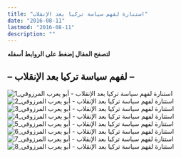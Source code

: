 ```yaml
---
title: "استنارة لفهم سياسة تركيا بعد الإنقلاب"
date: "2016-08-11"
lastmod: "2016-08-11"
description: ""
---
```

**لتصفح المقال إضغط على الروابط أسفله**

## **– لفهم سياسة تركيا بعد الإنقلاب –**

![استنارة لفهم سياسة تركيا بعد الإنقلاب - أبو يعرب المرزوقي_1](https://abouyaarebmarzouki.wordpress.com/wp-content/uploads/2016/08/d8a7d8b3d8aad986d8a7d8b1d8a9-d984d981d987d985-d8b3d98ad8a7d8b3d8a9-d8aad8b1d983d98ad8a7-d8a8d8b9d8af-d8a7d984d8a5d986d982d984d8a7d8a841.png?w=648)![استنارة لفهم سياسة تركيا بعد الإنقلاب - أبو يعرب المرزوقي_2](https://abouyaarebmarzouki.wordpress.com/wp-content/uploads/2016/08/d8a7d8b3d8aad986d8a7d8b1d8a9-d984d981d987d985-d8b3d98ad8a7d8b3d8a9-d8aad8b1d983d98ad8a7-d8a8d8b9d8af-d8a7d984d8a5d986d982d984d8a7d8a842.png?w=648)![استنارة لفهم سياسة تركيا بعد الإنقلاب - أبو يعرب المرزوقي_3](https://abouyaarebmarzouki.wordpress.com/wp-content/uploads/2016/08/d8a7d8b3d8aad986d8a7d8b1d8a9-d984d981d987d985-d8b3d98ad8a7d8b3d8a9-d8aad8b1d983d98ad8a7-d8a8d8b9d8af-d8a7d984d8a5d986d982d984d8a7d8a843.png?w=648)![استنارة لفهم سياسة تركيا بعد الإنقلاب - أبو يعرب المرزوقي_4](https://abouyaarebmarzouki.wordpress.com/wp-content/uploads/2016/08/d8a7d8b3d8aad986d8a7d8b1d8a9-d984d981d987d985-d8b3d98ad8a7d8b3d8a9-d8aad8b1d983d98ad8a7-d8a8d8b9d8af-d8a7d984d8a5d986d982d984d8a7d8a844.png?w=648)![استنارة لفهم سياسة تركيا بعد الإنقلاب - أبو يعرب المرزوقي_5](https://abouyaarebmarzouki.wordpress.com/wp-content/uploads/2016/08/d8a7d8b3d8aad986d8a7d8b1d8a9-d984d981d987d985-d8b3d98ad8a7d8b3d8a9-d8aad8b1d983d98ad8a7-d8a8d8b9d8af-d8a7d984d8a5d986d982d984d8a7d8a845.png?w=648)![استنارة لفهم سياسة تركيا بعد الإنقلاب - أبو يعرب المرزوقي_6](https://abouyaarebmarzouki.wordpress.com/wp-content/uploads/2016/08/d8a7d8b3d8aad986d8a7d8b1d8a9-d984d981d987d985-d8b3d98ad8a7d8b3d8a9-d8aad8b1d983d98ad8a7-d8a8d8b9d8af-d8a7d984d8a5d986d982d984d8a7d8a846.png?w=648)![استنارة لفهم سياسة تركيا بعد الإنقلاب - أبو يعرب المرزوقي_7](https://abouyaarebmarzouki.wordpress.com/wp-content/uploads/2016/08/d8a7d8b3d8aad986d8a7d8b1d8a9-d984d981d987d985-d8b3d98ad8a7d8b3d8a9-d8aad8b1d983d98ad8a7-d8a8d8b9d8af-d8a7d984d8a5d986d982d984d8a7d8a847.png?w=648)![استنارة لفهم سياسة تركيا بعد الإنقلاب - أبو يعرب المرزوقي_8](https://abouyaarebmarzouki.wordpress.com/wp-content/uploads/2016/08/d8a7d8b3d8aad986d8a7d8b1d8a9-d984d981d987d985-d8b3d98ad8a7d8b3d8a9-d8aad8b1d983d98ad8a7-d8a8d8b9d8af-d8a7d984d8a5d986d982d984d8a7d8a848.png?w=648)

###